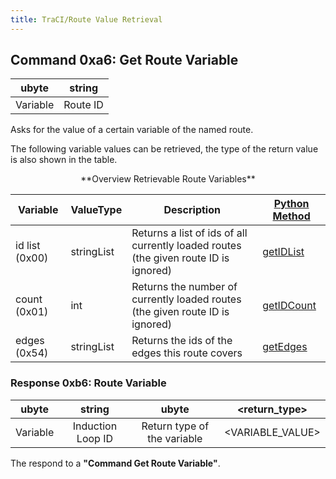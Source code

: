```yaml
---
title: TraCI/Route Value Retrieval
---
```


## Command 0xa6: Get Route Variable

|  ubyte   |  string  |
| :------: | :------: |
| Variable | Route ID |

Asks for the value of a certain variable of the named route.

The following variable values can be retrieved, the type of the return
value is also shown in the table.

<center>
**Overview Retrievable Route Variables**
</center>

| Variable       | ValueType  | Description               | [Python Method](../TraCI/Interfacing_TraCI_from_Python.md)              |
| -------------- | ---------- | ------------------------- | ----------------------------------------------------------------------- |
| id list (0x00) | stringList | Returns a list of ids of all currently loaded routes (the given route ID is ignored) | [getIDList](https://sumo.dlr.de/pydoc/traci._route.html#RouteDomain-getIDList)   |
| count (0x01)   | int        | Returns the number of currently loaded routes (the given route ID is ignored)        | [getIDCount](https://sumo.dlr.de/pydoc/traci._route.html#RouteDomain-getIDCount) |
| edges (0x54)   | stringList | Returns the ids of the edges this route covers                                       | [getEdges](https://sumo.dlr.de/pydoc/traci._route.html#RouteDomain-getEdges)     |

### Response 0xb6: Route Variable

|  ubyte   |      string       |            ubyte            |  <return_type\>   |
| :------: | :---------------: | :-------------------------: | :--------------: |
| Variable | Induction Loop ID | Return type of the variable | <VARIABLE_VALUE\> |

The respond to a **"Command Get Route Variable"**.
